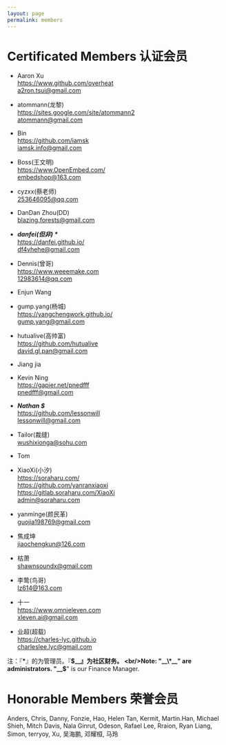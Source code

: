 ```yaml
---
layout: page
permalink: members
---
```


# Certificated Members 认证会员

<div class="member-list" markdown="1">

 * Aaron Xu
 <br/><i class="fa fa-github"></i> <https://www.github.com/overheat>
 <br/><i class="fa fa-envelope-o"></i> [a2ron.tsui@gmail.com](mailto:a2ron.tsui@gmail.com)

 * atommann(龙黎)
 <br/><i class="fa fa-home"></i> <https://sites.google.com/site/atommann2>
 <br/><i class="fa fa-envelope-o"></i> [atommann@gmail.com](mailto:atommann@gmail.com)

 * Bin
 <br/><i class="fa fa-github"></i> <https://github.com/iamsk>
 <br/><i class="fa fa-envelope-o"></i> [iamsk.info@gmail.com](mailto:iamsk.info@gmail.com)

 * Boss(王文明)
 <br/><i class="fa fa-home"></i> <https://www.OpenEmbed.com/>
 <br/><i class="fa fa-envelope-o"></i> [embedshop@163.com](mailto:embedshop@163.com)

 * cyzxx(蔡老师)
 <br/><i class="fa fa-envelope-o"></i> [253646095@qq.com](mailto:253646095@qq.com)

 * DanDan Zhou(DD)
 <br/><i class="fa fa-envelope-o"></i> [blazing.forests@gmail.com](mailto:blazing.forests@gmail.com)

 * _**danfei(但非) \***_
 <br/><i class="fa fa-home"></i> <https://danfei.github.io/>
 <br/><i class="fa fa-envelope-o"></i> [df4vhehe@gmail.com](mailto:df4vhehe@gmail.com)

 * Dennis(曾哥)
 <br/><i class="fa fa-home"></i> <https://www.weeemake.com>
 <br/><i class="fa fa-envelope-o"></i> [12983614@qq.com](mailto:12983614@qq.com)

 * Enjun Wang

 * gump.yang(杨城)
 <br/><i class="fa fa-github"></i> <https://yangchengwork.github.io/>
 <br/><i class="fa fa-envelope-o"></i> [gump.yang@gmail.com](mailto:gump.yang@gmail.com)

 * hutualive(高帅富)
 <br/><i class="fa fa-github"></i> <https://github.com/hutualive>
 <br/><i class="fa fa-envelope-o"></i> [david.gl.pan@gmail.com](mailto:david.gl.pan@gmail.com)

 * Jiang jia

 * Kevin Ning
 <br/><i class="fa fa-github"></i> <https://gapier.net/pnedfff>
 <br/><i class="fa fa-envelope-o"></i> [pnedfff@gmail.com](mailto:pnedfff@gmail.com)

  * _**Nathan $**_
 <br/><i class="fa fa-github"></i> <https://github.com/lessonwill>
 <br/><i class="fa fa-envelope-o"></i> [lessonwill@gmail.com](mailto:lessonwill@gmail.com)

 * Tailor(裁缝)
 <br/><i class="fa fa-envelope-o"></i> [wushixionga@sohu.com](mailto:wushixionga@sohu.com)

 * Tom

 * XiaoXi(小汐)
 <br/><i class="fa fa-home"></i> <https://soraharu.com/>
 <br/><i class="fa fa-github"></i> <https://github.com/yanranxiaoxi>
 <br/><i class="fa fa-github"></i> <https://gitlab.soraharu.com/XiaoXi>
 <br/><i class="fa fa-envelope-o"></i> [admin@soraharu.com](mailto:admin@soraharu.com)

 * yanminge(颜民革)
 <br/><i class="fa fa-envelope-o"></i> [guojia198769@gmail.com](mailto:guojia198769@gmail.com)

 * 焦成坤
 <br/><i class="fa fa-envelope-o"></i> [jiaochengkun@126.com](mailto:jiaochengkun@126.com)

 * 枯萧
 <br/><i class="fa fa-envelope-o"></i> [shawnsoundx@gmail.com](mailto:shawnsoundx@gmail.com)

 * 李鸷(鸟哥)
 <br/><i class="fa fa-envelope-o"></i> [lz614@163.com](mailto:lz614@163.com)

 * 十一
 <br/><i class="fa fa-github"></i> <https://www.omnieleven.com>
 <br/><i class="fa fa-envelope-o"></i> [xleven.ai@gmail.com](mailto:xleven.ai@gmail.com)

 * 业超(超载)
 <br/><i class="fa fa-github"></i> <https://charles-lyc.github.io>
 <br/><i class="fa fa-envelope-o"></i> [charleslee.lyc@gmail.com](mailto:charleslee.lyc@gmail.com)

</div>

注：『__\*__』的为管理员。『__$__』为社区财务。
<br/>Note: "__\*__" are administrators. "__$__" is our Finance Manager.

# Honorable Members 荣誉会员

<div class="member-list" markdown="1">
Anders, Chris, Danny, Fonzie, Hao, Helen Tan, Kermit, Martin.Han, Michael Shieh, Mitch Davis, Nala Ginrut, Odeson, Rafael Lee, Rraion, Ryan Liang, Simon, terryoy, Xu, 吴海鹏, 邓耀桓, 马玲
</div>
